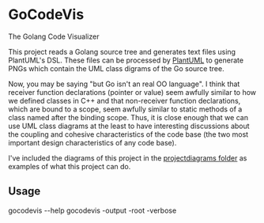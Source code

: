 # GoCodeVis
The Golang Code Visualizer

This project reads a Golang source tree and generates text files using PlantUML's DSL.  These files can be processed by [PlantUML](http://plantuml.com/) to generate PNGs which contain the UML class digrams of the Go source tree.

Now, you may be saying "but Go isn't an real OO language".  I think that receiver function declarations (pointer or value) seem awfully similar to how we defined classes in C++ and that non-receiver function declarations, which are bound to a scope, seem awfully similar to static methods of a class named after the binding scope.  Thus, it is close enough that we can use UML class diagrams at the least to have interesting discussions about the coupling and cohesive characteristics of the code base (the two most important design characteristics of any code base).

I've included the diagrams of this project in the [projectdiagrams folder](https://github.com/drp2179/gocodevis/tree/master/prodjectdiagrams/) as examples of what this project can do.

## Usage 
gocodevis --help
gocodevis -output <outputpath> -root <sourceroot> -verbose


